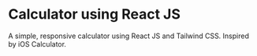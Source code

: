# Calculator using React JS
A simple, responsive calculator using React JS and Tailwind CSS. Inspired by iOS Calculator.